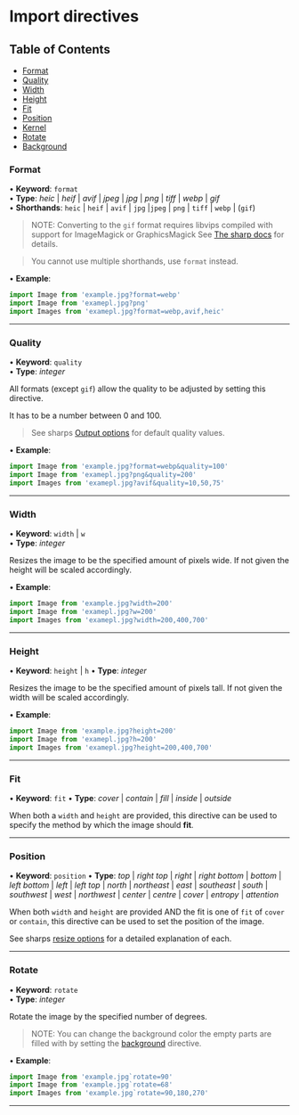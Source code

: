 # Import directives

## Table of Contents

- [Format](#format)
- [Quality](#quality)
- [Width](#width)
- [Height](#height)
- [Fit](#fit)
- [Position](#position)
- [Kernel](#kernel)
- [Rotate](#rotate)
- [Background](#background)

### Format
• **Keyword**: `format`<br>
• **Type**: _heic_ \| _heif_ \| _avif_ \| _jpeg_ \| _jpg_ \| _png_ \| _tiff_ \| _webp_ \| _gif_<br>
• **Shorthands**: `heic` \| `heif` \| `avif` \| `jpg` \|`jpeg` \| `png` \| `tiff` \| `webp` \| (`gif`)

> NOTE: Converting to the `gif` format requires libvips compiled with support for ImageMagick or GraphicsMagick
> See [The sharp docs](https://sharp.pixelplumbing.com/install#custom-libvips) for details.

> You cannot use multiple shorthands, use `format` instead.

• **Example**:
```js
import Image from 'example.jpg?format=webp'
import Image from 'examepl.jpg?png'
import Images from 'examepl.jpg?format=webp,avif,heic'
```

___


### Quality
• **Keyword**: `quality`<br>
• **Type**: _integer_

All formats (except `gif`) allow the quality to be adjusted by setting this directive.

It has to be a number between 0 and 100.

> See sharps [Output options](https://sharp.pixelplumbing.com/api-output) for default quality values.

• **Example**:
```js
import Image from 'example.jpg?format=webp&quality=100'
import Image from 'examepl.jpg?png&quality=200'
import Images from 'examepl.jpg?avif&quality=10,50,75'
```

___


### Width
• **Keyword**: `width` \| `w`<br>
• **Type**: _integer_

Resizes the image to be the specified amount of pixels wide. If not given the height will be scaled accordingly.

• **Example**:
```js
import Image from 'example.jpg?width=200'
import Image from 'examepl.jpg?w=200'
import Images from 'examepl.jpg?width=200,400,700'
```

___


### Height
• **Keyword**: `height` \| `h`
• **Type**: _integer_

Resizes the image to be the specified amount of pixels tall. If not given the width will be scaled accordingly.

• **Example**:
```js
import Image from 'example.jpg?height=200'
import Image from 'examepl.jpg?h=200'
import Images from 'examepl.jpg?height=200,400,700'
```

___


### Fit
• **Keyword**: `fit`
• **Type**: _cover_ \| _contain_ \| _fill_ \| _inside_ \| _outside_ 

When both a `width` and `height` are provided, this directive can be used to specify the method by which the image should **fit**.

___

### Position
• **Keyword**: `position`
• **Type**: _top_ \| _right top_ \| _right_ \| _right bottom_ \| _bottom_ \| _left bottom_ \| _left_ \| _left top_ \|
    _north_ \| _northeast_ \| _east_ \| _southeast_ \| _south_ \| _southwest_ \| _west_ \| _northwest_ \| _center_ \| _centre_ \|
    _cover_ \| _entropy_ \| _attention_

When both `width` and `height` are provided AND the fit is one of `fit` of `cover` or `contain`, 
this directive can be used to set the position of the image.

See sharps [resize options](https://sharp.pixelplumbing.com/api-resize#resize) for a detailed explanation of each.

___
### Rotate
• **Keyword**: `rotate`<br>
• **Type**: _integer_

Rotate the image by the specified number of degrees.

> NOTE: You can change the background color the empty parts are filled with by setting the [background](#background) directive.

• **Example**:
```js
import Image from 'example.jpg`rotate=90'
import Image from 'example.jpg`rotate=68'
import Images from 'example.jpg`rotate=90,180,270'
```

___
